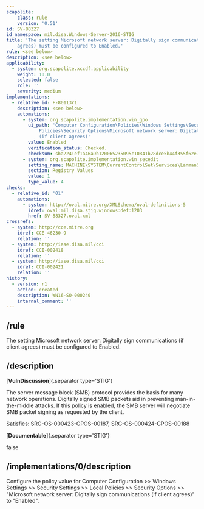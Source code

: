 ```yaml
---
scapolite:
    class: rule
    version: '0.51'
id: SV-88327
id_namespace: mil.disa.Windows-Server-2016-STIG
title: 'The setting Microsoft network server: Digitally sign communications (if client
    agrees) must be configured to Enabled.'
rule: <see below>
description: <see below>
applicability:
  - system: org.scapolite.xccdf.applicability
    weight: 10.0
    selected: false
    role: ''
    severity: medium
implementations:
  - relative_id: F-80113r1
    description: <see below>
    automations:
      - system: org.scapolite.implementation.win_gpo
        ui_path: 'Computer Configuration\Policies\Windows Settings\Security Settings\Local
            Policies\Security Options\Microsoft network server: Digitally sign communications
            (if client agrees)'
        value: Enabled
        verification_status: Checked.
        checksum: sha224:ef1a46a9b120065235095c10841b28dce5b44f355f62e74506847915
      - system: org.scapolite.implementation.win_secedit
        setting_name: MACHINE\SYSTEM\CurrentControlSet\Services\LanmanServer\Parameters\EnableSecuritySignature
        section: Registry Values
        value: 1
        type_value: 4
checks:
  - relative_id: '01'
    automations:
      - system: http://oval.mitre.org/XMLSchema/oval-definitions-5
        idref: oval:mil.disa.stig.windows:def:1203
        href: SV-88327.oval.xml
crossrefs:
  - system: http://cce.mitre.org
    idref: CCE-46230-9
    relation: ''
  - system: http://iase.disa.mil/cci
    idref: CCI-002418
    relation: ''
  - system: http://iase.disa.mil/cci
    idref: CCI-002421
    relation: ''
history:
  - version: r1
    action: created
    description: WN16-SO-000240
    internal_comment: ''
---
```



## /rule

The setting Microsoft network server: Digitally sign communications (if client agrees) must be configured to Enabled.

## /description

[**VulnDiscussion**]{.separator type='STIG'}

The server message block (SMB) protocol provides the basis for many network operations. Digitally signed SMB packets aid in preventing man-in-the-middle attacks. If this policy is enabled, the SMB server will negotiate SMB packet signing as requested by the client.

Satisfies: SRG-OS-000423-GPOS-00187, SRG-OS-000424-GPOS-00188

[**Documentable**]{.separator type='STIG'}

false

## /implementations/0/description

Configure the policy value for Computer Configuration >> Windows Settings >> Security Settings >> Local Policies >> Security Options >> "Microsoft network server: Digitally sign communications (if client agrees)" to "Enabled".
